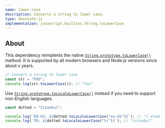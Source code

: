```yaml
---
name: lower-case
description: Converts a string to lower case.
type: obsolete-js
implementation: javascript.builtins.String.toLowerCase
---
```


## About

This dependency reimplents the native [`String.prototype.toLowerCase()`](https://developer.mozilla.org/en-US/docs/Web/JavaScript/Reference/Global_Objects/String/toLowerCase) method. It is supported by all modern browsers and Node.js versions since about x years.

```js
// Convert a string to lower case
const str = "FOO";
console.log(str.toLowerCase()); // "foo"
```

Use [`String.prototype.toLocaleLowerCase()`](https://developer.mozilla.org/en-US/docs/Web/JavaScript/Reference/Global_Objects/String/toLocaleLowerCase) instead if you need to support non-English languages.

```js
const dotted = "İstanbul";

console.log(`EN-US: ${dotted.toLocaleLowerCase("en-US")}`); // "i̇stanbul"
console.log(`TR: ${dotted.toLocaleLowerCase("tr")}`); // "istanbul"
```
